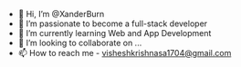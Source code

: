 - 👋 Hi, I’m @XanderBurn
- 👀 I’m passionate to become a full-stack developer
- 🌱 I’m currently learning Web and App Development
- 💞️ I’m looking to collaborate on ...
- 📫 How to reach me - visheshkrishnasa1704@gmail.com

<!---
XanderBurn/XanderBurn is a ✨ special ✨ repository because its `README.md` (this file) appears on your GitHub profile.
You can click the Preview link to take a look at your changes.
--->
